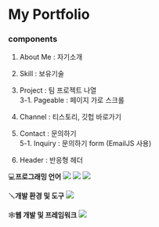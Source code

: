 # My Portfolio

### components
1. About Me : 자기소개<br/>

2. Skill : 보유기술 <br/>

3. Project : 팀 프로젝트 나열<br/>
    3-1. Pageable : 페이지 가로 스크롤<br/>

4. Channel : 티스토리, 깃헙 바로가기<br/>

5. Contact : 문의하기<br/>
    5-1. Inquiry : 문의하기 form (EmailJS 사용)<br/>

6. Header : 반응형 헤더

💻**프로그래밍 언어**
<img src="https://img.shields.io/badge/html5-E34F26?style=for-the-badge&logo=html5&logoColor=white">
<img src="https://img.shields.io/badge/css3-1572B6?style=for-the-badge&logo=css3&logoColor=white">
<img src="https://img.shields.io/badge/javascript-F7DF1E?style=for-the-badge&logo=javascript&logoColor=white">

🪛**개발 환경 및 도구**
<img src="https://img.shields.io/badge/visualstudiocode-007ACC?style=for-the-badge&logo=visualstudiocode&logoColor=white">

🕸️**웹 개발 및 프레임워크**
<img src="https://img.shields.io/badge/react-61DAFB?style=for-the-badge&logo=react&logoColor=white">
